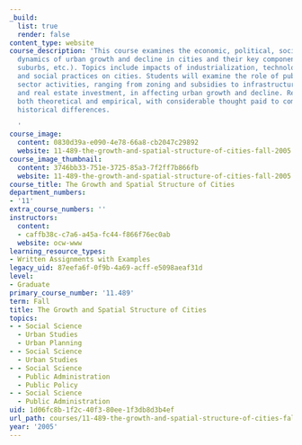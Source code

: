 ```yaml
---
_build:
  list: true
  render: false
content_type: website
course_description: 'This course examines the economic, political, social, and spatial
  dynamics of urban growth and decline in cities and their key component areas (downtown,
  suburbs, etc.). Topics include impacts of industrialization, technology, politics,
  and social practices on cities. Students will examine the role of public and private
  sector activities, ranging from zoning and subsidies to infrastructure development
  and real estate investment, in affecting urban growth and decline. Readings are
  both theoretical and empirical, with considerable thought paid to comparative and
  historical differences.

  '
course_image:
  content: 0830d39a-e090-4e78-66a8-cb2047c29892
  website: 11-489-the-growth-and-spatial-structure-of-cities-fall-2005
course_image_thumbnail:
  content: 3746bb33-751e-3725-85a3-7f2ff7b866fb
  website: 11-489-the-growth-and-spatial-structure-of-cities-fall-2005
course_title: The Growth and Spatial Structure of Cities
department_numbers:
- '11'
extra_course_numbers: ''
instructors:
  content:
  - caffb38c-c7a6-a45a-fc44-f866f76ec0ab
  website: ocw-www
learning_resource_types:
- Written Assignments with Examples
legacy_uid: 87eefa6f-0f9b-4a69-acff-e5098aeaf31d
level:
- Graduate
primary_course_number: '11.489'
term: Fall
title: The Growth and Spatial Structure of Cities
topics:
- - Social Science
  - Urban Studies
  - Urban Planning
- - Social Science
  - Urban Studies
- - Social Science
  - Public Administration
  - Public Policy
- - Social Science
  - Public Administration
uid: 1d06fc8b-1f2c-40f3-80ee-1f3db8d3b4ef
url_path: courses/11-489-the-growth-and-spatial-structure-of-cities-fall-2005
year: '2005'
---
```

